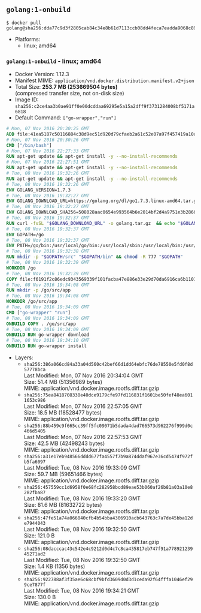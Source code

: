 ## `golang:1-onbuild`

```console
$ docker pull golang@sha256:dda77c9d3f2805cab84c34e8b61d7113ccb08dd4feca7eadda9068c8967f65a0
```

-	Platforms:
	-	linux; amd64

### `golang:1-onbuild` - linux; amd64

-	Docker Version: 1.12.3
-	Manifest MIME: `application/vnd.docker.distribution.manifest.v2+json`
-	Total Size: **253.7 MB (253669504 bytes)**  
	(compressed transfer size, not on-disk size)
-	Image ID: `sha256:c2ce4aa3b0ae91ff0e00dcddaa69295e5a15a2dff9f3731284008bf5171a6818`
-	Default Command: `["go-wrapper","run"]`

```dockerfile
# Mon, 07 Nov 2016 20:30:25 GMT
ADD file:41ea5187c50116884c38d9ec51d920d79cfaeb2a61c52e07a97f457419a10a4f in / 
# Mon, 07 Nov 2016 20:30:26 GMT
CMD ["/bin/bash"]
# Mon, 07 Nov 2016 22:27:33 GMT
RUN apt-get update && apt-get install -y --no-install-recommends 		ca-certificates 		curl 		wget 	&& rm -rf /var/lib/apt/lists/*
# Mon, 07 Nov 2016 22:27:51 GMT
RUN apt-get update && apt-get install -y --no-install-recommends 		bzr 		git 		mercurial 		openssh-client 		subversion 				procps 	&& rm -rf /var/lib/apt/lists/*
# Tue, 08 Nov 2016 19:32:26 GMT
RUN apt-get update && apt-get install -y --no-install-recommends 		g++ 		gcc 		libc6-dev 		make 		pkg-config 	&& rm -rf /var/lib/apt/lists/*
# Tue, 08 Nov 2016 19:32:26 GMT
ENV GOLANG_VERSION=1.7.3
# Tue, 08 Nov 2016 19:32:27 GMT
ENV GOLANG_DOWNLOAD_URL=https://golang.org/dl/go1.7.3.linux-amd64.tar.gz
# Tue, 08 Nov 2016 19:32:27 GMT
ENV GOLANG_DOWNLOAD_SHA256=508028aac0654e993564b6e2014bf2d4a9751e3b286661b0b0040046cf18028e
# Tue, 08 Nov 2016 19:32:37 GMT
RUN curl -fsSL "$GOLANG_DOWNLOAD_URL" -o golang.tar.gz 	&& echo "$GOLANG_DOWNLOAD_SHA256  golang.tar.gz" | sha256sum -c - 	&& tar -C /usr/local -xzf golang.tar.gz 	&& rm golang.tar.gz
# Tue, 08 Nov 2016 19:32:37 GMT
ENV GOPATH=/go
# Tue, 08 Nov 2016 19:32:37 GMT
ENV PATH=/go/bin:/usr/local/go/bin:/usr/local/sbin:/usr/local/bin:/usr/sbin:/usr/bin:/sbin:/bin
# Tue, 08 Nov 2016 19:32:38 GMT
RUN mkdir -p "$GOPATH/src" "$GOPATH/bin" && chmod -R 777 "$GOPATH"
# Tue, 08 Nov 2016 19:32:39 GMT
WORKDIR /go
# Tue, 08 Nov 2016 19:32:39 GMT
COPY file:f6191f2c86edc9343569339f101facba47e886e33e29d70da6916ca6b1101a53 in /usr/local/bin/ 
# Tue, 08 Nov 2016 19:34:08 GMT
RUN mkdir -p /go/src/app
# Tue, 08 Nov 2016 19:34:08 GMT
WORKDIR /go/src/app
# Tue, 08 Nov 2016 19:34:09 GMT
CMD ["go-wrapper" "run"]
# Tue, 08 Nov 2016 19:34:09 GMT
ONBUILD COPY . /go/src/app
# Tue, 08 Nov 2016 19:34:09 GMT
ONBUILD RUN go-wrapper download
# Tue, 08 Nov 2016 19:34:10 GMT
ONBUILD RUN go-wrapper install
```

-	Layers:
	-	`sha256:386a066cd84a33a04d560c42bef66d1dd64ebfc76de78550e5fd0f8d57778bca`  
		Last Modified: Mon, 07 Nov 2016 20:34:04 GMT  
		Size: 51.4 MB (51356989 bytes)  
		MIME: application/vnd.docker.image.rootfs.diff.tar.gzip
	-	`sha256:75ea8418708338e40dce9179cfe97fd116831f1601be50fef48ea6011653c986`  
		Last Modified: Mon, 07 Nov 2016 22:57:05 GMT  
		Size: 18.5 MB (18528477 bytes)  
		MIME: application/vnd.docker.image.rootfs.diff.tar.gzip
	-	`sha256:88b459c9f665cc39ff5fc09071b5dada4dad766573d962276f999d0c466d5405`  
		Last Modified: Mon, 07 Nov 2016 22:57:53 GMT  
		Size: 42.5 MB (42498243 bytes)  
		MIME: application/vnd.docker.image.rootfs.diff.tar.gzip
	-	`sha256:a31e17eb948566dddd677fa4557f7b9a874ddaf967e36cd5474f972fb5fa6097`  
		Last Modified: Tue, 08 Nov 2016 19:33:09 GMT  
		Size: 59.7 MB (59651466 bytes)  
		MIME: application/vnd.docker.image.rootfs.diff.tar.gzip
	-	`sha256:457559cc1d6958f0e68fc282958bcd89eae53b060af26b81a03a10e8282fba87`  
		Last Modified: Tue, 08 Nov 2016 19:33:20 GMT  
		Size: 81.6 MB (81632722 bytes)  
		MIME: application/vnd.docker.image.rootfs.diff.tar.gzip
	-	`sha256:47fe51a74a066840cfb4b54bba4306910acb643763c7a7de45bba12de7944043`  
		Last Modified: Tue, 08 Nov 2016 19:32:50 GMT  
		Size: 121.0 B  
		MIME: application/vnd.docker.image.rootfs.diff.tar.gzip
	-	`sha256:08dacccac43c542e4c9212d0d4c7c8ca435817eb747f91a77892123945271ad2`  
		Last Modified: Tue, 08 Nov 2016 19:32:50 GMT  
		Size: 1.4 KB (1356 bytes)  
		MIME: application/vnd.docker.image.rootfs.diff.tar.gzip
	-	`sha256:922788af3f35ae6c68cbf9bfd3609d0d3d1ceda92f64fffa1046ef299ce7877f`  
		Last Modified: Tue, 08 Nov 2016 19:34:21 GMT  
		Size: 130.0 B  
		MIME: application/vnd.docker.image.rootfs.diff.tar.gzip
